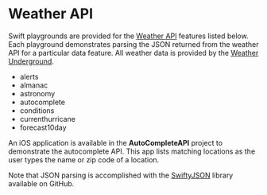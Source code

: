 # Weather API

Swift playgrounds are provided for the [Weather API][] features listed below.
Each playground demonstrates parsing the JSON returned from the weather API for
a particular data feature. All weather data is provided by the [Weather
Underground][].

- alerts
- almanac
- astronomy
- autocomplete
- conditions
- currenthurricane
- forecast10day

An iOS application is available in the **AutoCompleteAPI** project to
demonstrate the autocomplete API. This app lists matching locations as the user
types the name or zip code of a location.

Note that JSON parsing is accomplished with the [SwiftyJSON][] library available on GitHub.

[Weather API]: http://www.wunderground.com/weather/api/
[Weather Underground]: http://www.wunderground.com
[SwiftyJSON]: https://github.com/SwiftyJSON/SwiftyJSON

